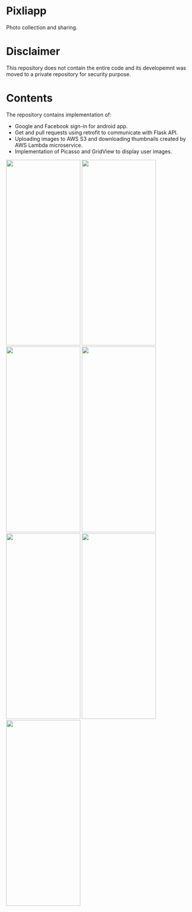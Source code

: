 # Pixliapp
Photo collection and sharing.

# Disclaimer
This repository does not contain the entire code and its developemnt was moved to a private repository for security purpose.

# Contents
The repository contains implementation of:
 - Google and Facebook sign-in for android app. 
 - Get and pull requests using retrofit to communicate with Flask API.
 - Uploading images to AWS S3 and downloading thumbnails created by AWS Lambda microservice.
 - Implementation of Picasso and GridView to display user images.

<img src="https://user-images.githubusercontent.com/5307694/189583003-406c71c7-b0be-4a36-8e83-72ffe18b3f72.png" width="200" height="500">
<img src="https://user-images.githubusercontent.com/5307694/189583016-e072a9d2-a034-4517-9f4f-a17608aea1f6.png" width="200" height="500">
<img src="https://user-images.githubusercontent.com/5307694/189583027-d6da29a9-4266-4f91-bf16-c9e68d1670f6.png" width="200" height="500">
<img src="https://user-images.githubusercontent.com/5307694/189583036-4acc6bdc-17d0-4fc8-bfb0-fe4ab4607bf0.png" width="200" height="500">
<img src="https://user-images.githubusercontent.com/5307694/189583040-54e879ea-07b3-455f-8cbc-5421a43c851a.png" width="200" height="500">
<img src="https://user-images.githubusercontent.com/5307694/189583051-3cb08c97-e3cb-46ed-bb11-a66be6306304.png" width="200" height="500">
<img src="https://user-images.githubusercontent.com/5307694/189583070-47b1831c-bab0-45bb-ab82-bc5834ce9d2a.png" width="200" height="500">

